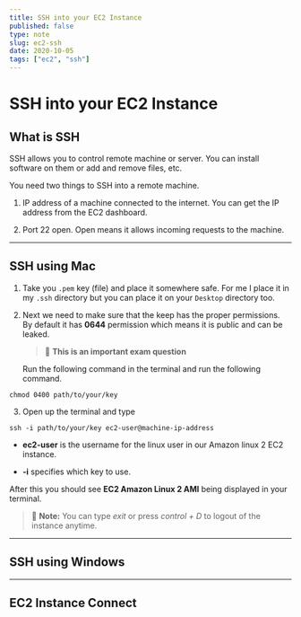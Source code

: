 ```yaml
---
title: SSH into your EC2 Instance
published: false
type: note
slug: ec2-ssh
date: 2020-10-05
tags: ["ec2", "ssh"]
---
```


# SSH into your EC2 Instance

## What is SSH

SSH allows you to control remote machine or server. You can install software on them or add and remove files, etc.

You need two things to SSH into a remote machine.

1. IP address of a machine connected to the internet. You can get the IP address from the EC2 dashboard.

2. Port 22 open. Open means it allows incoming requests to the machine.

---

## SSH using Mac

1. Take you `.pem` key (file) and place it somewhere safe. For me I place it in my `.ssh` directory but you can place it on your `Desktop` directory too.

2. Next we need to make sure that the keep has the proper permissions. By default it has **0644** permission which means it is public and can be leaked.

   > 🚨 **This is an important exam question**

   Run the following command in the terminal and run the following command.

```
chmod 0400 path/to/your/key
```

3. Open up the terminal and type

```
ssh -i path/to/your/key ec2-user@machine-ip-address
```

- **ec2-user** is the username for the linux user in our Amazon linux 2 EC2 instance.

- **-i** specifies which key to use.

After this you should see **EC2 Amazon Linux 2 AMI** being displayed in your terminal.

> 🚨 **Note:** You can type _exit_ or press _control + D_ to logout of the instance anytime.

---

## SSH using Windows

---

## EC2 Instance Connect
